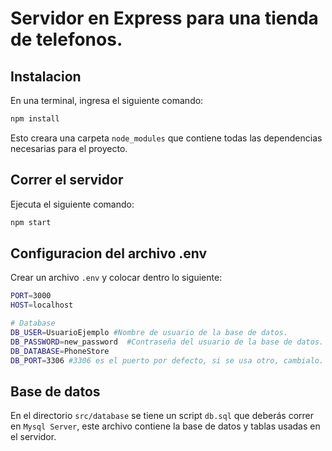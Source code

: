 # Servidor en Express para una tienda de telefonos.

## Instalacion

En una terminal, ingresa el siguiente comando:

```bash
npm install
```

Esto creara una carpeta `node_modules` que contiene todas las dependencias necesarias para el proyecto.

## Correr el servidor

Ejecuta el siguiente comando:

```bash
npm start
```

## Configuracion del archivo .env

Crear un archivo `.env` y colocar dentro lo siguiente:

```bash
PORT=3000
HOST=localhost

# Database
DB_USER=UsuarioEjemplo #Nombre de usuario de la base de datos.
DB_PASSWORD=new_password  #Contraseña del usuario de la base de datos.
DB_DATABASE=PhoneStore
DB_PORT=3306 #3306 es el puerto por defecto, si se usa otro, cambialo.
```

## Base de datos

En el directorio `src/database` se tiene un script `db.sql` que deberás correr en `Mysql Server`, este archivo contiene la base de datos y tablas usadas en el servidor.
